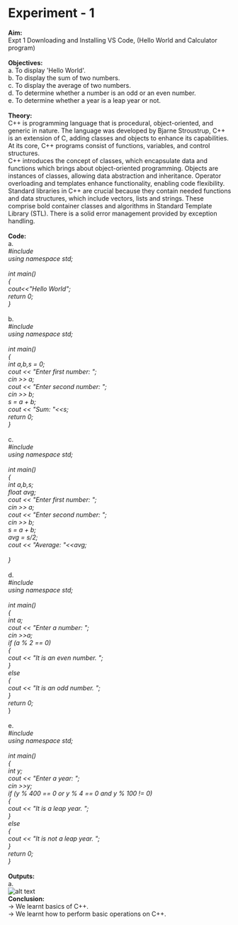 # Experiment - 1
**Aim:** <br>
Expt 1	Downloading and Installing VS Code, (Hello World and Calculator program)<br>
<br>
**Objectives:** <br>
a. To display 'Hello World'.<br>
b. To display the sum of two numbers.<br>
c. To display the average of two numbers.<br>
d. To determine whether a number is an odd or an even number.<br>
e. To determine whether a year is a leap year or not.<br>
<br>
**Theory:** <br>
C++ is programming language that is procedural, object-oriented, and generic in nature. The language was developed by Bjarne Stroustrup, C++ is an extension of C, adding classes and objects to enhance its capabilities. At its core, C++ programs consist of functions, variables, and control structures.<br>
C++ introduces the concept of classes, which encapsulate data and functions which brings about object-oriented programming. Objects are instances of classes, allowing data abstraction and inheritance. Operator overloading and templates enhance functionality, enabling code flexibility.<br>
Standard libraries in C++ are crucial because they contain needed functions and data structures, which include vectors, lists and strings. These comprise bold container classes and algorithms in Standard Template Library (STL). There is a solid error management provided by exception handling.<br>
<br>
**Code:** <br>
a.<br> 
*#include <iostream> <br>
using namespace std; <br>
<br>
int main() <br>
{<br>
    cout<<"Hello World";<br>
    return 0;<br>
}<br>*
<br>
b.<br>
*#include <iostream><br>
using namespace std;<br>
<br>
int main()<br>
{<br>
    int a,b,s = 0;<br>
    cout << "Enter first number: ";<br>
    cin >> a;<br>
    cout << "Enter second number: ";<br>
    cin >> b;<br>
    s = a + b;<br>
    cout << "Sum: "<<s;<br>
    return 0;<br>
}<br>*
<br>
c. <br>
*#include <iostream><br>
using namespace std; <br>
<br>
int main()<br>
{<br>
    int a,b,s;<br>
    float avg;<br>
    cout << "Enter first number: ";<br>
    cin >> a;<br>
    cout << "Enter second number: ";<br>
    cin >> b;<br>
    s = a + b;<br>
    avg = s/2;<br>
    cout << "Average: "<<avg;<br>
    <br>
}<br>*
<br>
d.<br>
*#include <iostream><br>
using namespace std;<br>
<br>
int main()<br>
{<br>
    int a;<br>
    cout << "Enter a number: ";<br>
    cin >>a;<br>
    if (a % 2 == 0)<br>
    {<br>
        cout << "It is an even number. ";<br>
    }<br>
    else<br>
    {<br>
        cout << "It is an odd number. ";<br>
    }<br>
    return 0;<br>*
}<br>
<br>
e.<br>
*#include <iostream><br>
using namespace std;<br>
<br>
int main()<br>
{<br>
    int y;<br>
    cout << "Enter a year: ";<br>
    cin >>y;<br>
    if (y % 400 == 0 or y % 4 == 0 and y % 100 != 0)<br>
    {<br>
        cout << "It is a leap year. ";<br>
    }<br>
    else<br>
    {<br>
        cout << "It is not a leap year. ";<br>
    }<br>
    return 0;<br>
}<br>*
<br>
**Outputs:** <br>
a.<br>
![alt text](https://github.com/tanishaamenon/CDS---Basics/blob/main/exp1a.jpg?raw=true)
<br>
**Conclusion:** <br>
&#8594; We learnt basics of C++. <br>
&#8594; We learnt how to perform basic operations on C++. <br>
<br>


